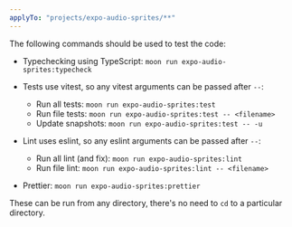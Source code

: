 ```yaml
---
applyTo: "projects/expo-audio-sprites/**"
---
```


The following commands should be used to test the code:

- Typechecking using TypeScript: `moon run expo-audio-sprites:typecheck`

- Tests use vitest, so any vitest arguments can be passed after `--`:
  - Run all tests: `moon run expo-audio-sprites:test`
  - Run file tests: `moon run expo-audio-sprites:test -- <filename>`
  - Update snapshots: `moon run expo-audio-sprites:test -- -u`

- Lint uses eslint, so any eslint arguments can be passed after `--`:
  - Run all lint (and fix): `moon run expo-audio-sprites:lint`
  - Run file lint: `moon run expo-audio-sprites:lint -- <filename>`

- Prettier: `moon run expo-audio-sprites:prettier`

These can be run from any directory, there's no need to `cd` to a particular directory.
